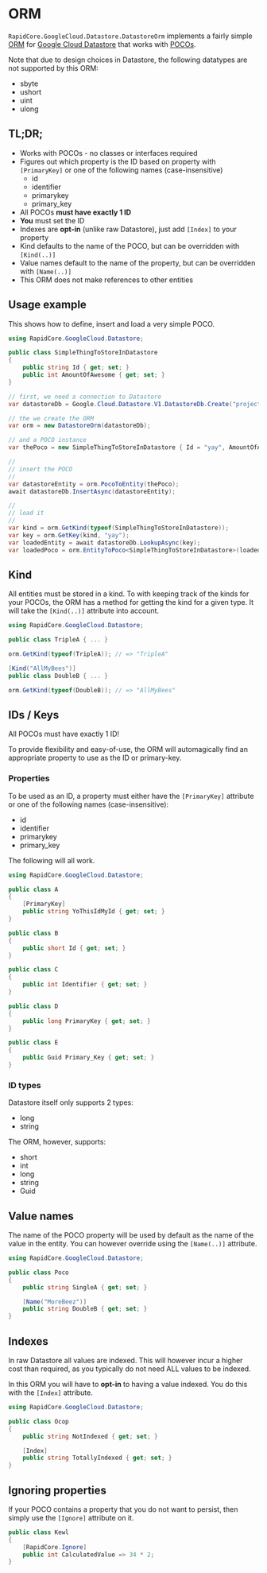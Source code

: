 # ORM

`RapidCore.GoogleCloud.Datastore.DatastoreOrm` implements a fairly simple [ORM](https://en.wikipedia.org/wiki/Object-relational_mapping) for [Google Cloud Datastore](https://cloud.google.com/datastore/) that works with [POCOs](https://en.wikipedia.org/wiki/Plain_old_CLR_object).

Note that due to design choices in Datastore, the following datatypes are not supported by this ORM:

- sbyte
- ushort
- uint
- ulong

## TL;DR;

- Works with POCOs - no classes or interfaces required
- Figures out which property is the ID based on property with `[PrimaryKey]` or one of the following names (case-insensitive)
    - id
    - identifier
    - primarykey
    - primary_key
- All POCOs **must have exactly 1 ID**
- **You** must set the ID
- Indexes are **opt-in** (unlike raw Datastore), just add `[Index]` to your property
- Kind defaults to the name of the POCO, but can be overridden with `[Kind(..)]`
- Value names default to the name of the property, but can be overridden with `[Name(..)]`
- This ORM does not make references to other entities


## Usage example

This shows how to define, insert and load a very simple POCO.

```csharp
using RapidCore.GoogleCloud.Datastore;

public class SimpleThingToStoreInDatastore
{
    public string Id { get; set; }
    public int AmountOfAwesome { get; set; }
}

// first, we need a connection to Datastore
var datastoreDb = Google.Cloud.Datastore.V1.DatastoreDb.Create("project-id", "namespace");

// the we create the ORM
var orm = new DatastoreOrm(datastoreDb);

// and a POCO instance
var thePoco = new SimpleThingToStoreInDatastore { Id = "yay", AmountOfAwesome = 3000 };

//
// insert the POCO
//
var datastoreEntity = orm.PocoToEntity(thePoco);
await datastoreDb.InsertAsync(datastoreEntity);

//
// load it
//
var kind = orm.GetKind(typeof(SimpleThingToStoreInDatastore));
var key = orm.GetKey(kind, "yay");
var loadedEntity = await datastoreDb.LookupAsync(key);
var loadedPoco = orm.EntityToPoco<SimpleThingToStoreInDatastore>(loadedEntity);
```

## Kind

All entities must be stored in a kind. To with keeping track of the kinds for your POCOs, the ORM has a method for getting the kind for a given type. It will take the `[Kind(..)]` attribute into account.

```csharp
using RapidCore.GoogleCloud.Datastore;

public class TripleA { ... }

orm.GetKind(typeof(TripleA)); // => "TripleA"

[Kind("AllMyBees")]
public class DoubleB { ... }

orm.GetKind(typeof(DoubleB)); // => "AllMyBees"
```

## IDs / Keys

All POCOs must have exactly 1 ID!

To provide flexibility and easy-of-use, the ORM will automagically find an appropriate property to use as the ID or primary-key.

### Properties

To be used as an ID, a property must either have the `[PrimaryKey]` attribute or one of the following names (case-insensitive):

- id
- identifier
- primarykey
- primary_key

The following will all work.

```csharp
using RapidCore.GoogleCloud.Datastore;

public class A
{
    [PrimaryKey]
    public string YoThisIdMyId { get; set; }
}

public class B
{
    public short Id { get; set; }
}

public class C
{
    public int Identifier { get; set; }
}

public class D
{
    public long PrimaryKey { get; set; }
}

public class E
{
    public Guid Primary_Key { get; set; }
}
```

### ID types

Datastore itself only supports 2 types:

  - long
  - string

The ORM, however, supports:

  - short
  - int
  - long
  - string
  - Guid


## Value names

The name of the POCO property will be used by default as the name of the value in the entity. You can however override using the `[Name(..)]` attribute.

```csharp
using RapidCore.GoogleCloud.Datastore;

public class Poco
{
    public string SingleA { get; set; }

    [Name("MoreBeez")]
    public string DoubleB { get; set; }
}
```

## Indexes

In raw Datastore all values are indexed. This will however incur a higher cost than required, as you typically do not need ALL values to be indexed.

In this ORM you will have to **opt-in** to having a value indexed. You do this with the `[Index]` attribute.

```csharp
using RapidCore.GoogleCloud.Datastore;

public class Ocop
{
    public string NotIndexed { get; set; }

    [Index]
    public string TotallyIndexed { get; set; }
}
```

## Ignoring properties

If your POCO contains a property that you do not want to persist, then simply use the `[Ignore]` attribute on it.

```csharp
public class Kewl
{
    [RapidCore.Ignore]
    public int CalculatedValue => 34 * 2;
}
```

